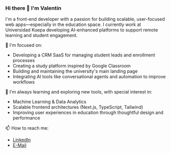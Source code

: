 <!--
**ValentinMarchessi/ValentinMarchessi** is a ✨ _special_ ✨ repository because its `README.md` (this file) appears on your GitHub profile.

Here are some ideas to get you started:

- 🔭 I’m currently working on ...
- 🌱 I’m currently learning ...
- 👯 I’m looking to collaborate on ...
- 🤔 I’m looking for help with ...
- 💬 Ask me about ...
- 📫 How to reach me: ...
- 😄 Pronouns: ...
- ⚡ Fun fact: ...
-->

### Hi there 👋 I'm Valentín

I'm a front-end developer with a passion for building scalable, user-focused web apps—especially in the education space. I currently work at Universidad Kuepa developing AI-enhanced platforms to support remote learning and student engagement.

🚀 I'm focused on:
- Developing a CRM SaaS for managing student leads and enrollment processes
- Creating a study platform inspired by Google Classroom
- Building and maintaining the university's main landing page
- Integrating AI tools like conversational agents and automation to improve workflows

🎯 I'm always learning and exploring new tools, with special interest in:
- Machine Learning & Data Analytics
- Scalable frontend architectures (Next.js, TypeScript, Tailwind)
- Improving user experiences in education through thoughtful design and performance

📫 How to reach me:
- [LinkedIn](https://www.linkedin.com/in/valent%C3%ADn-marchessi/)
- [E-Mail](mailto:vmarchessi@gmail.com)
